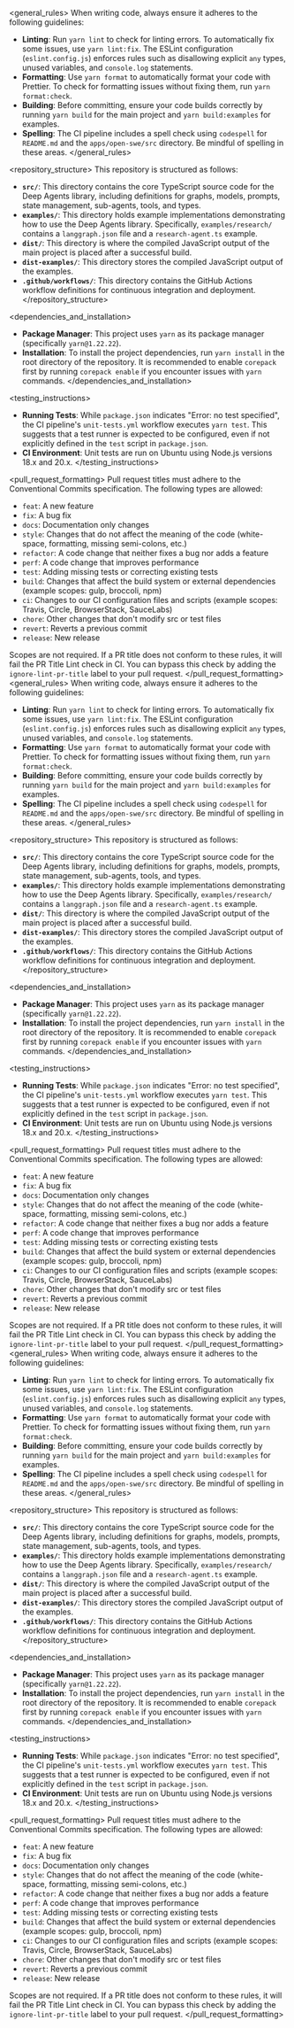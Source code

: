 <general_rules>
When writing code, always ensure it adheres to the following guidelines:
- **Linting**: Run `yarn lint` to check for linting errors. To automatically fix some issues, use `yarn lint:fix`. The ESLint configuration (`eslint.config.js`) enforces rules such as disallowing explicit `any` types, unused variables, and `console.log` statements.
- **Formatting**: Use `yarn format` to automatically format your code with Prettier. To check for formatting issues without fixing them, run `yarn format:check`.
- **Building**: Before committing, ensure your code builds correctly by running `yarn build` for the main project and `yarn build:examples` for examples.
- **Spelling**: The CI pipeline includes a spell check using `codespell` for `README.md` and the `apps/open-swe/src` directory. Be mindful of spelling in these areas.
</general_rules>

<repository_structure>
This repository is structured as follows:
- **`src/`**: This directory contains the core TypeScript source code for the Deep Agents library, including definitions for graphs, models, prompts, state management, sub-agents, tools, and types.
- **`examples/`**: This directory holds example implementations demonstrating how to use the Deep Agents library. Specifically, `examples/research/` contains a `langgraph.json` file and a `research-agent.ts` example.
- **`dist/`**: This directory is where the compiled JavaScript output of the main project is placed after a successful build.
- **`dist-examples/`**: This directory stores the compiled JavaScript output of the examples.
- **`.github/workflows/`**: This directory contains the GitHub Actions workflow definitions for continuous integration and deployment.
</repository_structure>

<dependencies_and_installation>
- **Package Manager**: This project uses `yarn` as its package manager (specifically `yarn@1.22.22`).
- **Installation**: To install the project dependencies, run `yarn install` in the root directory of the repository. It is recommended to enable `corepack` first by running `corepack enable` if you encounter issues with `yarn` commands.
</dependencies_and_installation>

<testing_instructions>
- **Running Tests**: While `package.json` indicates "Error: no test specified", the CI pipeline's `unit-tests.yml` workflow executes `yarn test`. This suggests that a test runner is expected to be configured, even if not explicitly defined in the `test` script in `package.json`.
- **CI Environment**: Unit tests are run on Ubuntu using Node.js versions 18.x and 20.x.
</testing_instructions>

<pull_request_formatting>
Pull request titles must adhere to the Conventional Commits specification. The following types are allowed:
- `feat`: A new feature
- `fix`: A bug fix
- `docs`: Documentation only changes
- `style`: Changes that do not affect the meaning of the code (white-space, formatting, missing semi-colons, etc.)
- `refactor`: A code change that neither fixes a bug nor adds a feature
- `perf`: A code change that improves performance
- `test`: Adding missing tests or correcting existing tests
- `build`: Changes that affect the build system or external dependencies (example scopes: gulp, broccoli, npm)
- `ci`: Changes to our CI configuration files and scripts (example scopes: Travis, Circle, BrowserStack, SauceLabs)
- `chore`: Other changes that don't modify src or test files
- `revert`: Reverts a previous commit
- `release`: New release

Scopes are not required. If a PR title does not conform to these rules, it will fail the PR Title Lint check in CI. You can bypass this check by adding the `ignore-lint-pr-title` label to your pull request.
</pull_request_formatting>
<general_rules>
When writing code, always ensure it adheres to the following guidelines:
- **Linting**: Run `yarn lint` to check for linting errors. To automatically fix some issues, use `yarn lint:fix`. The ESLint configuration (`eslint.config.js`) enforces rules such as disallowing explicit `any` types, unused variables, and `console.log` statements.
- **Formatting**: Use `yarn format` to automatically format your code with Prettier. To check for formatting issues without fixing them, run `yarn format:check`.
- **Building**: Before committing, ensure your code builds correctly by running `yarn build` for the main project and `yarn build:examples` for examples.
- **Spelling**: The CI pipeline includes a spell check using `codespell` for `README.md` and the `apps/open-swe/src` directory. Be mindful of spelling in these areas.
</general_rules>

<repository_structure>
This repository is structured as follows:
- **`src/`**: This directory contains the core TypeScript source code for the Deep Agents library, including definitions for graphs, models, prompts, state management, sub-agents, tools, and types.
- **`examples/`**: This directory holds example implementations demonstrating how to use the Deep Agents library. Specifically, `examples/research/` contains a `langgraph.json` file and a `research-agent.ts` example.
- **`dist/`**: This directory is where the compiled JavaScript output of the main project is placed after a successful build.
- **`dist-examples/`**: This directory stores the compiled JavaScript output of the examples.
- **`.github/workflows/`**: This directory contains the GitHub Actions workflow definitions for continuous integration and deployment.
</repository_structure>

<dependencies_and_installation>
- **Package Manager**: This project uses `yarn` as its package manager (specifically `yarn@1.22.22`).
- **Installation**: To install the project dependencies, run `yarn install` in the root directory of the repository. It is recommended to enable `corepack` first by running `corepack enable` if you encounter issues with `yarn` commands.
</dependencies_and_installation>

<testing_instructions>
- **Running Tests**: While `package.json` indicates "Error: no test specified", the CI pipeline's `unit-tests.yml` workflow executes `yarn test`. This suggests that a test runner is expected to be configured, even if not explicitly defined in the `test` script in `package.json`.
- **CI Environment**: Unit tests are run on Ubuntu using Node.js versions 18.x and 20.x.
</testing_instructions>

<pull_request_formatting>
Pull request titles must adhere to the Conventional Commits specification. The following types are allowed:
- `feat`: A new feature
- `fix`: A bug fix
- `docs`: Documentation only changes
- `style`: Changes that do not affect the meaning of the code (white-space, formatting, missing semi-colons, etc.)
- `refactor`: A code change that neither fixes a bug nor adds a feature
- `perf`: A code change that improves performance
- `test`: Adding missing tests or correcting existing tests
- `build`: Changes that affect the build system or external dependencies (example scopes: gulp, broccoli, npm)
- `ci`: Changes to our CI configuration files and scripts (example scopes: Travis, Circle, BrowserStack, SauceLabs)
- `chore`: Other changes that don't modify src or test files
- `revert`: Reverts a previous commit
- `release`: New release

Scopes are not required. If a PR title does not conform to these rules, it will fail the PR Title Lint check in CI. You can bypass this check by adding the `ignore-lint-pr-title` label to your pull request.
</pull_request_formatting>
<general_rules>
When writing code, always ensure it adheres to the following guidelines:
- **Linting**: Run `yarn lint` to check for linting errors. To automatically fix some issues, use `yarn lint:fix`. The ESLint configuration (`eslint.config.js`) enforces rules such as disallowing explicit `any` types, unused variables, and `console.log` statements.
- **Formatting**: Use `yarn format` to automatically format your code with Prettier. To check for formatting issues without fixing them, run `yarn format:check`.
- **Building**: Before committing, ensure your code builds correctly by running `yarn build` for the main project and `yarn build:examples` for examples.
- **Spelling**: The CI pipeline includes a spell check using `codespell` for `README.md` and the `apps/open-swe/src` directory. Be mindful of spelling in these areas.
</general_rules>

<repository_structure>
This repository is structured as follows:
- **`src/`**: This directory contains the core TypeScript source code for the Deep Agents library, including definitions for graphs, models, prompts, state management, sub-agents, tools, and types.
- **`examples/`**: This directory holds example implementations demonstrating how to use the Deep Agents library. Specifically, `examples/research/` contains a `langgraph.json` file and a `research-agent.ts` example.
- **`dist/`**: This directory is where the compiled JavaScript output of the main project is placed after a successful build.
- **`dist-examples/`**: This directory stores the compiled JavaScript output of the examples.
- **`.github/workflows/`**: This directory contains the GitHub Actions workflow definitions for continuous integration and deployment.
</repository_structure>

<dependencies_and_installation>
- **Package Manager**: This project uses `yarn` as its package manager (specifically `yarn@1.22.22`).
- **Installation**: To install the project dependencies, run `yarn install` in the root directory of the repository. It is recommended to enable `corepack` first by running `corepack enable` if you encounter issues with `yarn` commands.
</dependencies_and_installation>

<testing_instructions>
- **Running Tests**: While `package.json` indicates "Error: no test specified", the CI pipeline's `unit-tests.yml` workflow executes `yarn test`. This suggests that a test runner is expected to be configured, even if not explicitly defined in the `test` script in `package.json`.
- **CI Environment**: Unit tests are run on Ubuntu using Node.js versions 18.x and 20.x.
</testing_instructions>

<pull_request_formatting>
Pull request titles must adhere to the Conventional Commits specification. The following types are allowed:
- `feat`: A new feature
- `fix`: A bug fix
- `docs`: Documentation only changes
- `style`: Changes that do not affect the meaning of the code (white-space, formatting, missing semi-colons, etc.)
- `refactor`: A code change that neither fixes a bug nor adds a feature
- `perf`: A code change that improves performance
- `test`: Adding missing tests or correcting existing tests
- `build`: Changes that affect the build system or external dependencies (example scopes: gulp, broccoli, npm)
- `ci`: Changes to our CI configuration files and scripts (example scopes: Travis, Circle, BrowserStack, SauceLabs)
- `chore`: Other changes that don't modify src or test files
- `revert`: Reverts a previous commit
- `release`: New release

Scopes are not required. If a PR title does not conform to these rules, it will fail the PR Title Lint check in CI. You can bypass this check by adding the `ignore-lint-pr-title` label to your pull request.
</pull_request_formatting>



